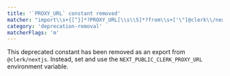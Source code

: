 ```yaml
---
title: '`PROXY_URL` constant removed'
matcher: "import\\s+{[^}]*?PROXY_URL[\\s\\S]*?from\\s+['\"]@clerk\\/nextjs[\\s\\S]*?['\"]"
category: 'deprecation-removal'
matcherFlags: 'm'
---
```


This deprecated constant has been removed as an export from `@clerk/nextjs`. Instead, set and use the `NEXT_PUBLIC_CLERK_PROXY_URL` environment variable.
